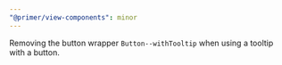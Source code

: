 ```yaml
---
"@primer/view-components": minor
---
```


Removing the button wrapper `Button--withTooltip` when using a tooltip with a button.
